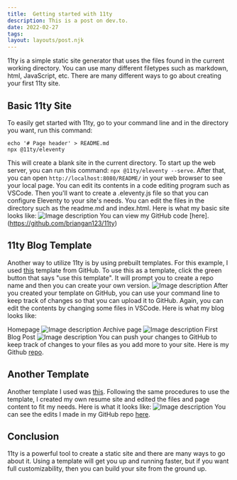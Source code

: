 ```yaml
---
title:  Getting started with 11ty
description: This is a post on dev.to.
date: 2022-02-27
tags:
layout: layouts/post.njk
---
```

11ty is a simple static site generator that uses the files found in the current working directory. You can use many different filetypes such as markdown, html, JavaScript, etc. There are many different ways to go about creating your first 11ty site. 

## **Basic 11ty Site**
To easily get started with 11ty, go to your command line and in the directory you want, run this command: 

```
echo '# Page header' > README.md
npx @11ty/eleventy
```
This will create a blank site in the current directory. To start up the web server, you can run this command: `npx @11ty/eleventy --serve`. After that, you can open `http://localhost:8080/README/` in your web browser to see your local page. You can edit its contents in a code editing program such as VSCode. Then you'll want to create a .eleventy.js file so that you can configure Eleventy to your site's needs. You can edit the files in the directory such as the readme.md and index.html. Here is what my basic site looks like: 
![Image description](https://dev-to-uploads.s3.amazonaws.com/uploads/articles/aiqavveawofjd2br0cr0.png)
You can view my GitHub code [here].(https://github.com/briangan123/11ty)

## **11ty Blog Template**
Another way to utilize 11ty is by using prebuilt templates. For this example, I used [this](https://github.com/11ty/eleventy-base-blog) template from GitHub. To use this as a template, click the green button that says "use this template". It will prompt you to create a repo name and then you can create your own version. ![Image description](https://dev-to-uploads.s3.amazonaws.com/uploads/articles/9qe41ss9jvtratdpdhmv.png)
After you created your template on GitHub, you can use your command line to keep track of changes so that you can upload it to GitHub. Again, you can edit the contents by changing some files in VSCode. Here is what my blog looks like:

Homepage
![Image description](https://dev-to-uploads.s3.amazonaws.com/uploads/articles/3jj5o3n1g6qduhxa48rs.png)
Archive page
![Image description](https://dev-to-uploads.s3.amazonaws.com/uploads/articles/n072znuwh3y695apxat7.png)
First Blog Post
![Image description](https://dev-to-uploads.s3.amazonaws.com/uploads/articles/ixdtrvn5qwf7sujmwu4j.png)
You can push your changes to GitHub to keep track of changes to your files as you add more to your site. Here is my Github [repo](https://github.com/briangan123/11tyLab).

## **Another Template**
Another template I used was [this](https://github.com/trey/resume-template). 
Following the same procedures to use the template, I created my own resume site and edited the files and page content to fit my needs. Here is what it looks like: 
![Image description](https://dev-to-uploads.s3.amazonaws.com/uploads/articles/otqay0x4z7cfhr9pag0y.png)
You can see the edits I made in my GitHub repo [here](https://github.com/briangan123/resume11ty).

## **Conclusion**
11ty is a powerful tool to create a static site and there are many ways to go about it. Using a template will get you up and running faster, but if you want full customizability, then you can build your site from the ground up.